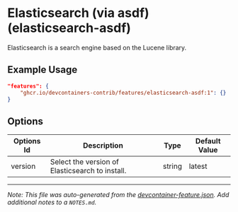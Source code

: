 
# Elasticsearch (via asdf) (elasticsearch-asdf)

Elasticsearch is a search engine based on the Lucene library.

## Example Usage

```json
"features": {
    "ghcr.io/devcontainers-contrib/features/elasticsearch-asdf:1": {}
}
```

## Options

| Options Id | Description | Type | Default Value |
|-----|-----|-----|-----|
| version | Select the version of Elasticsearch to install. | string | latest |



---

_Note: This file was auto-generated from the [devcontainer-feature.json](https://github.com/devcontainers-contrib/features/blob/main/src/elasticsearch-asdf/devcontainer-feature.json).  Add additional notes to a `NOTES.md`._
